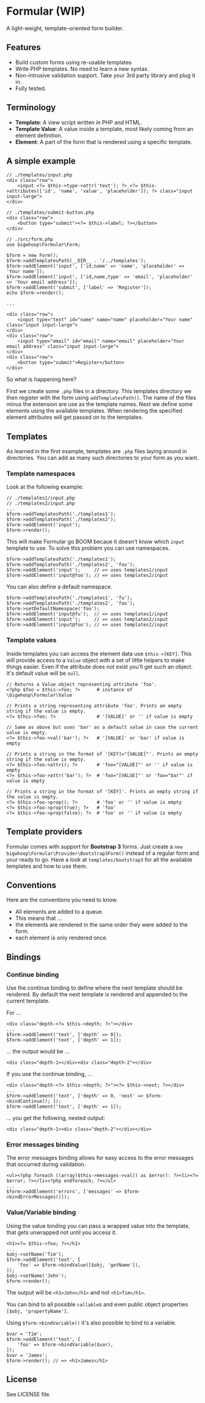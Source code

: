 # Formular (WIP)

A light-weight, template-oriented form builder.

## Features

* Build custom forms using re-usable templates
* Write PHP templates. No need to learn a new syntax.
* Non-intrusive validation support. Take your 3rd party library and plug it in.
* Fully tested. 

## Terminology

* **Template**: A view script written in PHP and HTML.
* **Template Value**: A value inside a template, most likely coming from an element definition.
* **Element**: A part of the form that is rendered using a specific template.

## A simple example

    // ./templates/input.php
    <div class="row">
        <input <?= $this->type->attr('text'); ?> <?= $this->attributes(['id', 'name', 'value', 'placeholder']); ?> class="input input-large">
    </div>
    
    // ./templates/submit-button.php
    <div class="row">
        <button type="submit"><?= $this->label; ?></button>
    </div>
    
    // ./src/form.php
    use bigwhoop\Formular\Form;
    
    $form = new Form();
    $form->addTemplatesPath(__DIR__ . '/../templates');
    $form->addElement('input', ['id,name' => 'name', 'placeholder' => 'Your name']);
    $form->addElement('input', ['id,name,type' => 'email', 'placeholder' => 'Your email address']);
    $form->addElement('submit', ['label' => 'Register']);
    echo $form->render();
    
    ...
    
    <div class="row">
        <input type="text" id="name" name="name" placeholder="Your name" class="input input-large">
    </div>
    <div class="row">
        <input type="email" id="email" name="email" placeholder="Your email address" class="input input-large">
    </div>
    <div class="row">
        <button type="submit">Register</button>
    </div>

So what is happening here?

First we create some `.php` files in a directory. This templates directory we then register with the form using
`addTemplatesPath()`. The name of the files minus the extension are use as the template names. Next we define some
elements using the available templates. When rendering the specified element attributes will get passed on to the
templates.


## Templates

As learned in the first example, templates are `.php` files laying around in directories. You can add as many such
directories to your form as you want.

### Template namespaces

Look at the following example:

    // ./templates1/input.php
    // ./templates2/input.php
    ...
    $form->addTemplatesPath('./templates1');
    $form->addTemplatesPath('./templates2');
    $form->addElement('input');
    $form->render();

This will make Formular go BOOM becaue it doesn't know which `input` template to use. To solve this problem you can use
namespaces.

    $form->addTemplatesPath('./templates1');
    $form->addTemplatesPath('./templates2', 'foo');
    $form->addElement('input');     // => uses templates1/input
    $form->addElement('input@foo'); // => uses templates2/input

You can also define a default namespace.

    $form->addTemplatesPath('./templates1', 'fu');
    $form->addTemplatesPath('./templates2', 'foo');
    $form->setDefaultNamespace('foo');
    $form->addElement('input@fu');  // => uses templates1/input
    $form->addElement('input');     // => uses templates2/input
    $form->addElement('input@foo'); // => uses templates2/input

### Template values

Inside templates you can access the element data use `$this->[KEY]`. This will provide access to a
`Value` object with a set of little helpers to make things easier. Even if the attribute does not exist you'll get
such an object. It's default value will be `null`.

    // Returns a Value object representing attribute 'foo'.
    <?php $foo = $this->foo; ?>      # instance of \bigwhoop\Formular\Value
    
    // Prints a string representing attribute 'foo'. Prints an empty string if the value is empty.
    <?= $this->foo; ?>               # '[VALUE]' or '' if value is empty
    
    // Same as above but uses 'bar' as a default value in case the current value is empty.
    <?= $this->foo->val('bar'); ?>   # '[VALUE]' or 'bar' if value is empty
    
    // Prints a string in the format of '[KEY]="[VALUE]"'. Prints an empty string if the value is empty.
    <?= $this->foo->attr(); ?>       # 'foo="[VALUE]"' or '' if value is empty
    <?= $this->foo->attr('bar'); ?>  # 'foo="[VALUE]"' or 'foo="bar"' if value is empty
    
    // Prints a string in the format of '[KEY]'. Prints an empty string if the value is empty.
    <?= $this->foo->prop(); ?>       # 'foo' or '' if value is empty
    <?= $this->foo->prop(true); ?>   # 'foo'
    <?= $this->foo->prop(false); ?>  # 'foo' or '' if value is empty
    
## Template providers

Formular comes with support for **Bootstrap 3** forms. Just create a `new bigwhoop\Formular\Provider\Bootstrap3Form()`
instead of a regular form and your ready to go. Have a look at `templates/bootstrap3` for all the available templates
and how to use them.

## Conventions 

Here are the conventions you need to know.

* All elements are added to a queue.
* This means that ...
 * the elements are rendered in the same order they were added to the form.
 * each element is only rendered once.

## Bindings

### Continue binding

Use the continue binding to define where the next template should be rendered. By default the next template is rendered
and appended to the current template.

For ...

    <div class="depth-<?= $this->depth; ?>"></div>
    ...
    $form->addElement('text', ['depth' => 0]);
    $form->addElement('text', ['depth' => 1]);

... the output would be ...

    <div class="depth-1></div><div class="depth-2"></div>
    
If you use the continue binding, ... 

    <div class="depth-<?= $this->depth; ?>"><?= $this->next; ?></div>
    ...
    $form->addElement('text', ['depth' => 0, 'next' => $form->bindContinue(); ]);
    $form->addElement('text', ['depth' => 1]);
    
... you get the following, nested output:

    <div class="depth-1><div class="depth-2"></div></div>

### Error messages binding

The error messages binding allows for easy access to the error messages that occurred during validation.

    <ul><?php foreach ((array)$this->messages->val() as $error): ?><li><?= $error; ?></li><?php endforeach; ?></ul>
    ...
    $form->addElement('errors', ['messages' => $form->bindErrorMessages()]);

### Value/Variable binding

Using the value binding you can pass a wrapped value into the template, that gets unwrapped not until you access it.

    <h1><?= $this->foo; ?></h1>
    ...
    $obj->setName('Tim');
    $form->addElement('text', [
        'foo' => $form->bindValue([$obj, 'getName']),
    ]);
    $obj->setName('John');
    $form->render();

The output will be `<h1>John</h1>` and not `<h1>Tim</h1>`.

You can bind to all possible `callable`s and even public object properties `[$obj, 'propertyName']`.

Using `$form->bindVariable()` it's also possible to bind to a variable.

    $var = 'Tim';
    $form->addElement('text', [
        'foo' => $form->bindVariable($var),
    ]);
    $var = 'James';
    $form->render(); // => <h1>James</h1>

## License

See LICENSE file.